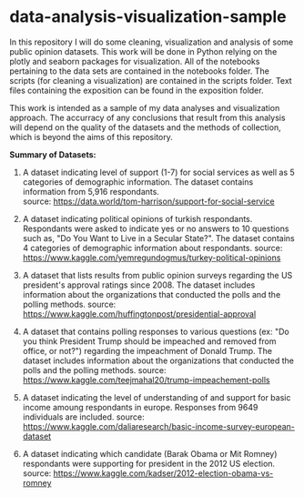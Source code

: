 # data-analysis-visualization-sample

In this repository I will do some cleaning, visualization and analysis of some public opinion datasets.
This work will be done in Python relying on the plotly and seaborn packages for visualization.
All of the notebooks pertaining to the data sets are contained in the notebooks folder. 
The scripts (for cleaning a visualization) are contained in the scripts folder.
Text files containing the exposition can be found in the exposition folder.

This work is intended as a sample of my data analyses and visualization approach. The accurracy of any conclusions that result from this analysis will depend on the quality of the datasets and the methods of collection, which is beyond the aims of this repository.  

**Summary of Datasets:**

1. A dataset indicating level of support (1-7) for social services as well as 5 categories of demographic information. The dataset contains information from 5,916 respondants.  
source: https://data.world/tom-harrison/support-for-social-service

2. A dataset indicating political opinions of turkish respondants. Respondants were asked to indicate yes or no answers to 10 questions such as, "Do You Want to Live in a Secular State?". The dataset contains 4 categories of  demographic information about respondants.
source: https://www.kaggle.com/yemregundogmus/turkey-political-opinions

3. A dataset that lists results from public opinion surveys regarding the US president's approval ratings since 2008. The dataset includes information about the organizations that conducted the polls and the polling methods. 
source: https://www.kaggle.com/huffingtonpost/presidential-approval

4. A dataset that contains polling responses to various questions (ex: "Do you think President Trump should be impeached and removed from office, or not?") regarding the impeachment of Donald Trump. The dataset includes information about the organizations that conducted the polls and the polling methods. 
source: https://www.kaggle.com/teejmahal20/trump-impeachement-polls

5. A dataset indicating the level of understanding of and support for basic income amoung respondants in europe. Responses from 9649 individuals are included. 
source: https://www.kaggle.com/daliaresearch/basic-income-survey-european-dataset

6. A dataset indicating which candidate (Barak Obama or Mit Romney) respondants were supporting for president in the 2012 US election.
source: https://www.kaggle.com/kadser/2012-election-obama-vs-romney
